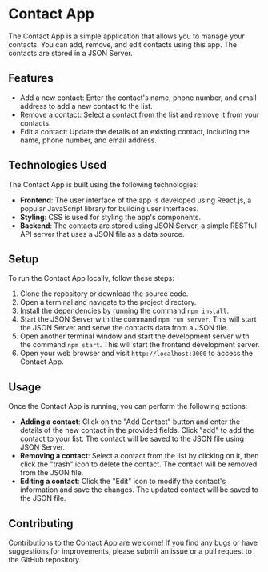 

# Contact App

The Contact App is a simple application that allows you to manage your contacts. You can add, remove, and edit contacts using this app. The contacts are stored in a JSON Server.

## Features

- Add a new contact: Enter the contact's name, phone number, and email address to add a new contact to the list.
- Remove a contact: Select a contact from the list and remove it from your contacts.
- Edit a contact: Update the details of an existing contact, including the name, phone number, and email address.

## Technologies Used

The Contact App is built using the following technologies:

- **Frontend**: The user interface of the app is developed using React.js, a popular JavaScript library for building user interfaces.
- **Styling**: CSS is used for styling the app's components.
- **Backend**: The contacts are stored using JSON Server, a simple RESTful API server that uses a JSON file as a data source.

## Setup

To run the Contact App locally, follow these steps:

1. Clone the repository or download the source code.
2. Open a terminal and navigate to the project directory.
3. Install the dependencies by running the command `npm install`.
4. Start the JSON Server with the command `npm run server`. This will start the JSON Server and serve the contacts data from a JSON file.
5. Open another terminal window and start the development server with the command `npm start`. This will start the frontend development server.
6. Open your web browser and visit `http://localhost:3000` to access the Contact App.

## Usage

Once the Contact App is running, you can perform the following actions:

- **Adding a contact**: Click on the "Add Contact" button and enter the details of the new contact in the provided fields. Click "add" to add the contact to your list. The contact will be saved to the JSON file using JSON Server.
- **Removing a contact**: Select a contact from the list by clicking on it, then click the "trash" icon to delete the contact. The contact will be removed from the JSON file.
- **Editing a contact**:  Click the "Edit" icon to modify the contact's information and save the changes. The updated contact will be saved to the JSON file.

## Contributing

Contributions to the Contact App are welcome! If you find any bugs or have suggestions for improvements, please submit an issue or a pull request to the GitHub repository.


